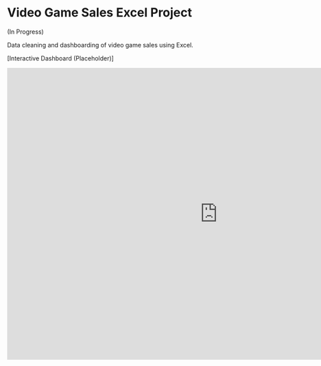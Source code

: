 # Video Game Sales Excel Project

(In Progress)

Data cleaning and dashboarding of video game sales using Excel.

[Interactive Dashboard (Placeholder)]
<iframe width="980" height="680" frameborder="0" scrolling="no" src="https://o365coloradoedu-my.sharepoint.com/personal/isje4596_colorado_edu/_layouts/15/Doc.aspx?sourcedoc={02d09233-366c-4abd-957b-554ee5aeac2c}&action=embedview&AllowTyping=True&wdHideGridlines=True&wdHideHeaders=True&wdDownloadButton=True&wdInConfigurator=True&wdInConfigurator=True"></iframe>
